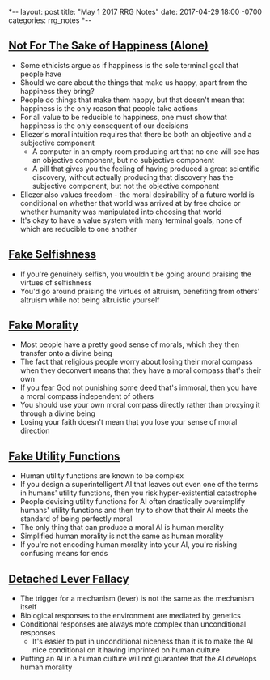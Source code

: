 *--
layout: post
title: "May 1 2017 RRG Notes"
date: 2017-04-29 18:00 -0700
categories: rrg_notes
*--

## [Not For The Sake of Happiness (Alone)](http://lesswrong.com/lw/lb/not_for_the_sake_of_happiness_alone/)
* Some ethicists argue as if happiness is the sole terminal goal that people have
* Should we care about the things that make us happy, apart from the happiness they bring?
* People do things that make them happy, but that doesn't mean that happiness is the only reason that people take actions
* For all value to be reducible to happiness, one must show that happiness is the only consequent of our decisions
* Eliezer's moral intuition requires that there be both an objective and a subjective component
	- A computer in an empty room producing art that no one will see has an objective component, but no subjective component
	- A pill that gives you the feeling of having produced a great scientific discovery, without actually producing that discovery has the subjective component, but not the objective component
* Eliezer also values freedom - the moral desirability of a future world is conditional on whether that world was arrived at by free choice or whether humanity was manipulated into choosing that world
* It's okay to have a value system with many terminal goals, none of which are reducible to one another

## [Fake Selfishness](http://lesswrong.com/lw/kx/fake_selfishness/)
* If you're genuinely selfish, you wouldn't be going around praising the virtues of selfishness
* You'd go around praising the virtues of altruism, benefiting from others' altruism while not being altruistic yourself

## [Fake Morality](http://lesswrong.com/lw/ky/fake_morality/)
* Most people have a pretty good sense of morals, which they then transfer onto a divine being
* The fact that religious people worry about losing their moral compass when they deconvert means that they have a moral compass that's their own
* If you fear God not punishing some deed that's immoral, then you have a moral compass independent of others
* You should use your own moral compass directly rather than proxying it through a divine being
* Losing your faith doesn't mean that you lose your sense of moral direction

## [Fake Utility Functions](http://lesswrong.com/lw/lq/fake_utility_functions/)
* Human utility functions are known to be complex
* If you design a superintelligent AI that leaves out even one of the terms in humans' utility functions, then you risk hyper-existential catastrophe
* People devising utility functions for AI often drastically oversimplify humans' utility functions and then try to show that their AI meets the standard of being perfectly moral
* The only thing that can produce a moral AI is human morality
* Simplified human morality is not the same as human morality
* If you're not encoding human morality into your AI, you're risking confusing means for ends

## [Detached Lever Fallacy](http://lesswrong.com/lw/sp/detached_lever_fallacy/)
* The trigger for a mechanism (lever) is not the same as the mechanism itself 
* Biological responses to the environment are mediated by genetics
* Conditional responses are always more complex than unconditional responses
	- It's easier to put in unconditional niceness than it is to make the AI nice conditional on it having imprinted on human culture
* Putting an AI in a human culture will not guarantee that the AI develops human morality